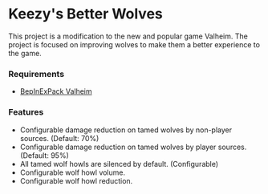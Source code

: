 # Keezy's Better Wolves

This project is a modification to the new and popular game Valheim. The project is focused on improving wolves to make them a better experience to the game.



### Requirements

- [BepInExPack Valheim](https://valheim.thunderstore.io/package/denikson/BepInExPack_Valheim/)



### Features

- Configurable damage reduction on tamed wolves by non-player sources. (Default: 70%)
- Configurable damage reduction on tamed wolves by player sources. (Default: 95%)
- All tamed wolf howls are silenced by default. (Configurable)
- Configurable wolf howl volume.
- Configurable wolf howl reduction.

